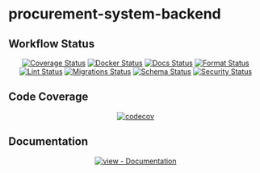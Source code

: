 # procurement-system-backend

## Workflow Status

<div align="center">

[![Coverage Status](https://github.com/sahil-gidwani/procurement-system-backend/actions/workflows/coverage.yml/badge.svg)](https://github.com/sahil-gidwani/procurement-system-backend/actions/workflows/coverage.yml)
[![Docker Status](https://github.com/sahil-gidwani/procurement-system-backend/actions/workflows/docker.yml/badge.svg)](https://github.com/sahil-gidwani/procurement-system-backend/actions/workflows/docker.yml)
[![Docs Status](https://github.com/sahil-gidwani/procurement-system-backend/actions/workflows/docs.yml/badge.svg)](https://github.com/sahil-gidwani/procurement-system-backend/actions/workflows/docs.yml)
[![Format Status](https://github.com/sahil-gidwani/procurement-system-backend/actions/workflows/format.yml/badge.svg)](https://github.com/sahil-gidwani/procurement-system-backend/actions/workflows/format.yml)
[![Lint Status](https://github.com/sahil-gidwani/procurement-system-backend/actions/workflows/lint.yml/badge.svg)](https://github.com/sahil-gidwani/procurement-system-backend/actions/workflows/lint.yml)
[![Migrations Status](https://github.com/sahil-gidwani/procurement-system-backend/actions/workflows/migrations.yml/badge.svg)](https://github.com/sahil-gidwani/procurement-system-backend/actions/workflows/migrations.yml)
[![Schema Status](https://github.com/sahil-gidwani/procurement-system-backend/actions/workflows/schema.yml/badge.svg)](https://github.com/sahil-gidwani/procurement-system-backend/actions/workflows/schema.yml)
[![Security Status](https://github.com/sahil-gidwani/procurement-system-backend/actions/workflows/security.yml/badge.svg)](https://github.com/sahil-gidwani/procurement-system-backend/actions/workflows/security.yml)

</div>

## Code Coverage

<div align="center">

[![codecov](https://codecov.io/gh/sahil-gidwani/procurement-system-backend/graph/badge.svg?token=MZM7MS1JEJ)](https://codecov.io/gh/sahil-gidwani/procurement-system-backend)

</div>

## Documentation

<div align="center">

[![view - Documentation](https://img.shields.io/badge/view-Documentation-blue?style=for-the-badge)](https://sahil-gidwani.github.io/procurement-system-backend/ "Go to project documentation")

</div>